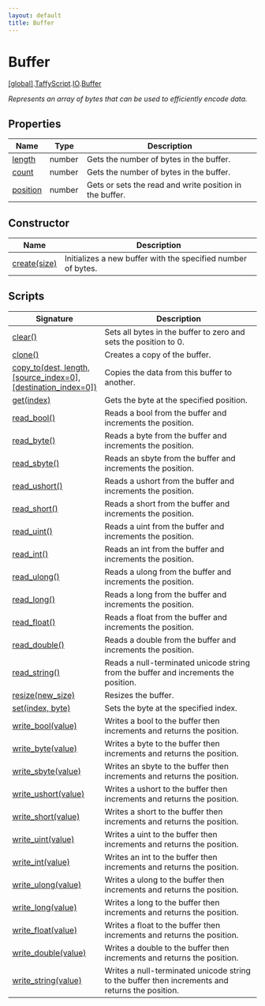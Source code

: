```yaml
---
layout: default
title: Buffer
---
```


# Buffer

[\[global\]]({{site.baseurl}}/docs/).[TaffyScript]({{site.baseurl}}/docs/TaffyScript/).[IO]({{site.baseurl}}/docs/TaffyScript/IO/).[Buffer]({{site.baseurl}}/docs/TaffyScript/IO/Buffer/)

_Represents an array of bytes that can be used to efficiently encode data._

## Properties

<table>
  <col width="15%">
  <col width="15%">
  <thead>
    <tr>
      <th>Name</th>
      <th>Type</th>
      <th>Description</th>
    </tr>
  </thead>
  <tbody>
    <tr>
      <td><a href="{{site.baseurl}}/docs/TaffyScript/IO/Buffer/length/">length</a></td>
      <td>number</td>
      <td>Gets the number of bytes in the buffer.</td>
    </tr>
    <tr>
      <td><a href="{{site.baseurl}}/docs/TaffyScript/IO/Buffer/count/">count</a></td>
      <td>number</td>
      <td>Gets the number of bytes in the buffer.</td>
    </tr>
    <tr>
      <td><a href="{{site.baseurl}}/docs/TaffyScript/IO/Buffer/position/">position</a></td>
      <td>number</td>
      <td>Gets or sets the read and write position in the buffer.</td>
    </tr>
  </tbody>
</table>

## Constructor

<table>
  <col width="20%">
  <thead>
    <tr>
      <th>Name</th>
      <th>Description</th>
    </tr>
  </thead>
  <tbody>
    <tr>
      <td><a href="{{site.baseurl}}/docs/TaffyScript/IO/Buffer/create/">create(size)</a></td>
      <td>Initializes a new buffer with the specified number of bytes.</td>
    </tr>
  </tbody>
</table>

## Scripts

<table>
  <col width="20%">
  <thead>
    <tr>
      <th>Signature</th>
      <th>Description</th>
    </tr>
  </thead>
  <tbody>
    <tr>
      <td><a href="{{site.baseurl}}/docs/TaffyScript/IO/Buffer/clear">clear()</a></td>
      <td>Sets all bytes in the buffer to zero and sets the position to 0.</td>
    </tr>
    <tr>
      <td><a href="{{site.baseurl}}/docs/TaffyScript/IO/Buffer/clone">clone()</a></td>
      <td>Creates a copy of the buffer.</td>
    </tr>
    <tr>
      <td><a href="{{site.baseurl}}/docs/TaffyScript/IO/Buffer/copy_to">copy_to(dest, length, [source_index=0], [destination_index=0])</a></td>
      <td>Copies the data from this buffer to another.</td>
    </tr>
    <tr>
      <td><a href="{{site.baseurl}}/docs/TaffyScript/IO/Buffer/get">get(index)</a></td>
      <td>Gets the byte at the specified position.</td>
    </tr>
    <tr>
      <td><a href="{{site.baseurl}}/docs/TaffyScript/IO/Buffer/read_bool">read_bool()</a></td>
      <td>Reads a bool from the buffer and increments the position.</td>
    </tr>
    <tr>
      <td><a href="{{site.baseurl}}/docs/TaffyScript/IO/Buffer/read_byte">read_byte()</a></td>
      <td>Reads a byte from the buffer and increments the position.</td>
    </tr>
    <tr>
      <td><a href="{{site.baseurl}}/docs/TaffyScript/IO/Buffer/read_sbyte">read_sbyte()</a></td>
      <td>Reads an sbyte from the buffer and increments the position.</td>
    </tr>
    <tr>
      <td><a href="{{site.baseurl}}/docs/TaffyScript/IO/Buffer/read_ushort">read_ushort()</a></td>
      <td>Reads a ushort from the buffer and increments the position.</td>
    </tr>
    <tr>
      <td><a href="{{site.baseurl}}/docs/TaffyScript/IO/Buffer/read_short">read_short()</a></td>
      <td>Reads a short from the buffer and increments the position.</td>
    </tr>
    <tr>
      <td><a href="{{site.baseurl}}/docs/TaffyScript/IO/Buffer/read_uint">read_uint()</a></td>
      <td>Reads a uint from the buffer and increments the position.</td>
    </tr>
    <tr>
      <td><a href="{{site.baseurl}}/docs/TaffyScript/IO/Buffer/read_int">read_int()</a></td>
      <td>Reads an int from the buffer and increments the position.</td>
    </tr>
    <tr>
      <td><a href="{{site.baseurl}}/docs/TaffyScript/IO/Buffer/read_ulong">read_ulong()</a></td>
      <td>Reads a ulong from the buffer and increments the position.</td>
    </tr>
    <tr>
      <td><a href="{{site.baseurl}}/docs/TaffyScript/IO/Buffer/read_long">read_long()</a></td>
      <td>Reads a long from the buffer and increments the position.</td>
    </tr>
    <tr>
      <td><a href="{{site.baseurl}}/docs/TaffyScript/IO/Buffer/read_float">read_float()</a></td>
      <td>Reads a float from the buffer and increments the position.</td>
    </tr>
    <tr>
      <td><a href="{{site.baseurl}}/docs/TaffyScript/IO/Buffer/read_double">read_double()</a></td>
      <td>Reads a double from the buffer and increments the position.</td>
    </tr>
    <tr>
      <td><a href="{{site.baseurl}}/docs/TaffyScript/IO/Buffer/read_string">read_string()</a></td>
      <td>Reads a null-terminated unicode string from the buffer and increments the position.</td>
    </tr>
    <tr>
      <td><a href="{{site.baseurl}}/docs/TaffyScript/IO/Buffer/resize">resize(new_size)</a></td>
      <td>Resizes the buffer.</td>
    </tr>
    <tr>
      <td><a href="{{site.baseurl}}/docs/TaffyScript/IO/Buffer/set">set(index, byte)</a></td>
      <td>Sets the byte at the specified index.</td>
    </tr>
    <tr>
      <td><a href="{{site.baseurl}}/docs/TaffyScript/IO/Buffer/write_bool">write_bool(value)</a></td>
      <td>Writes a bool to the buffer then increments and returns the position.</td>
    </tr>
    <tr>
      <td><a href="{{site.baseurl}}/docs/TaffyScript/IO/Buffer/write_byte">write_byte(value)</a></td>
      <td>Writes a byte to the buffer then increments and returns the position.</td>
    </tr>
    <tr>
      <td><a href="{{site.baseurl}}/docs/TaffyScript/IO/Buffer/write_sbyte">write_sbyte(value)</a></td>
      <td>Writes an sbyte to the buffer then increments and returns the position.</td>
    </tr>
    <tr>
      <td><a href="{{site.baseurl}}/docs/TaffyScript/IO/Buffer/write_ushort">write_ushort(value)</a></td>
      <td>Writes a ushort to the buffer then increments and returns the position.</td>
    </tr>
    <tr>
      <td><a href="{{site.baseurl}}/docs/TaffyScript/IO/Buffer/write_short">write_short(value)</a></td>
      <td>Writes a short to the buffer then increments and returns the position.</td>
    </tr>
    <tr>
      <td><a href="{{site.baseurl}}/docs/TaffyScript/IO/Buffer/write_uint">write_uint(value)</a></td>
      <td>Writes a uint to the buffer then increments and returns the position.</td>
    </tr>
    <tr>
      <td><a href="{{site.baseurl}}/docs/TaffyScript/IO/Buffer/write_int">write_int(value)</a></td>
      <td>Writes an int to the buffer then increments and returns the position.</td>
    </tr>
    <tr>
      <td><a href="{{site.baseurl}}/docs/TaffyScript/IO/Buffer/write_ulong">write_ulong(value)</a></td>
      <td>Writes a ulong to the buffer then increments and returns the position.</td>
    </tr>
    <tr>
      <td><a href="{{site.baseurl}}/docs/TaffyScript/IO/Buffer/write_long">write_long(value)</a></td>
      <td>Writes a long to the buffer then increments and returns the position.</td>
    </tr>
    <tr>
      <td><a href="{{site.baseurl}}/docs/TaffyScript/IO/Buffer/write_float">write_float(value)</a></td>
      <td>Writes a float to the buffer then increments and returns the position.</td>
    </tr>
    <tr>
      <td><a href="{{site.baseurl}}/docs/TaffyScript/IO/Buffer/write_double">write_double(value)</a></td>
      <td>Writes a double to the buffer then increments and returns the position.</td>
    </tr>
    <tr>
      <td><a href="{{site.baseurl}}/docs/TaffyScript/IO/Buffer/write_string">write_string(value)</a></td>
      <td>Writes a null-terminated unicode string to the buffer then increments and returns the position.</td>
    </tr>
  </tbody>
</table>
